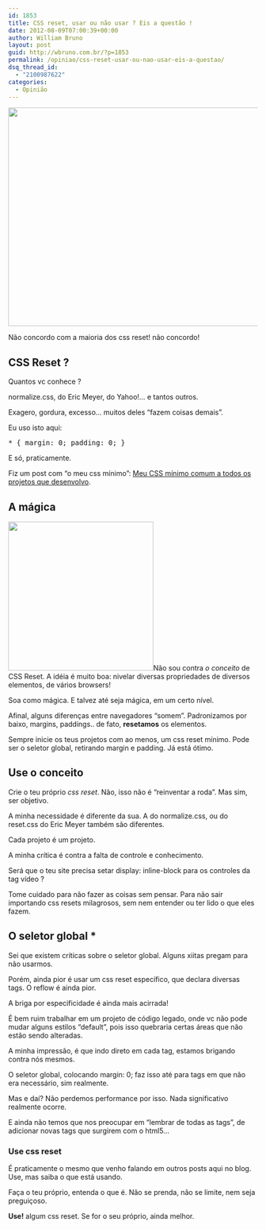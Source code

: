```yaml
---
id: 1853
title: CSS reset, usar ou não usar ? Eis a questão !
date: 2012-08-09T07:00:39+00:00
author: William Bruno
layout: post
guid: http://wbruno.com.br/?p=1853
permalink: /opiniao/css-reset-usar-ou-nao-usar-eis-a-questao/
dsq_thread_id:
  - "2100987622"
categories:
  - Opinião
---
```

[<img src="/wp-content/uploads/2012/10/guerradosnavegadores.jpeg" alt="" title="guerradosnavegadores" width="558" height="440" class="aligncenter size-full wp-image-2250" srcset="/wp-content/uploads/2012/10/guerradosnavegadores.jpeg 558w, /wp-content/uploads/2012/10/guerradosnavegadores-300x236.jpeg 300w" sizes="(max-width: 558px) 100vw, 558px" />](/wp-content/uploads/2012/10/guerradosnavegadores.jpeg)

Não concordo com a maioria dos css reset! não concordo!

<!--more-->

## CSS Reset ?

Quantos vc conhece ?

normalize.css, do Eric Meyer, do Yahoo!&#8230; e tantos outros.

Exagero, gordura, excesso&#8230; muitos deles &#8220;fazem coisas demais&#8221;.

Eu uso isto aqui:

<pre name="code" class="css">* { margin: 0; padding: 0; }</pre>

E só, praticamente.

Fiz um post com &#8220;o meu css mínimo&#8221;: [Meu CSS mínimo comum a todos os projetos que desenvolvo](http://wbruno.com.br/2012/03/06/meu-css-minimo-comum-todos-os-projetos-desenvolvo/ "Meu CSS mínimo comum a todos os projetos que desenvolvo").

## A mágica

[<img src="/wp-content/uploads/2012/10/browser-logos-30-293x300.jpeg" alt="" title="browser-logos-30" width="293" height="300" class="alignright size-medium wp-image-2252" srcset="/wp-content/uploads/2012/10/browser-logos-30-293x300.jpeg 293w, /wp-content/uploads/2012/10/browser-logos-30.jpeg 465w" sizes="(max-width: 293px) 100vw, 293px" />](/wp-content/uploads/2012/10/browser-logos-30.jpeg)Não sou contra _o conceito_ de CSS Reset. A idéia é muito boa: nivelar diversas propriedades de diversos elementos, de vários browsers!

Soa como mágica. E talvez até seja mágica, em um certo nível.

Afinal, alguns diferenças entre navegadores &#8220;somem&#8221;. Padronizamos por baixo, margins, paddings.. de fato, **resetamos** os elementos.

Sempre inicie os teus projetos com ao menos, um css reset mínimo. Pode ser o seletor global, retirando margin e padding. Já está ótimo.

## Use o conceito

Crie o teu próprio _css reset_. Não, isso não é &#8220;reinventar a roda&#8221;. Mas sim, ser objetivo.

A minha necessidade é diferente da sua. A do normalize.css, ou do reset.css do Eric Meyer também são diferentes.

Cada projeto é um projeto.

A minha crítica é contra a falta de controle e conhecimento.

Será que o teu site precisa setar display: inline-block para os controles da tag vídeo ?

Tome cuidado para não fazer as coisas sem pensar. Para não sair importando css resets milagrosos, sem nem entender ou ter lido o que eles fazem.

## O seletor global *

Sei que existem críticas sobre o seletor global. Alguns xiitas pregam para não usarmos.

Porém, ainda pior é usar um css reset específico, que declara diversas tags. O reflow é ainda pior.

A briga por especificidade é ainda mais acirrada!

É bem ruim trabalhar em um projeto de código legado, onde vc não pode mudar alguns estilos &#8220;default&#8221;, pois isso quebraria certas áreas que não estão sendo alteradas.

A minha impressão, é que indo direto em cada tag, estamos brigando contra nós mesmos.

O seletor global, colocando margin: 0; faz isso até para tags em que não era necessário, sim realmente.

Mas e daí? Não perdemos performance por isso. Nada significativo realmente ocorre.

E ainda não temos que nos preocupar em &#8220;lembrar de todas as tags&#8221;, de adicionar novas tags que surgirem com o html5&#8230;

### Use css reset

É praticamente o mesmo que venho falando em outros posts aqui no blog. Use, mas saiba o que está usando.

Faça o teu próprio, entenda o que é. Não se prenda, não se limite, nem seja preguiçoso.

**Use!** algum css reset. Se for o seu próprio, ainda melhor.
